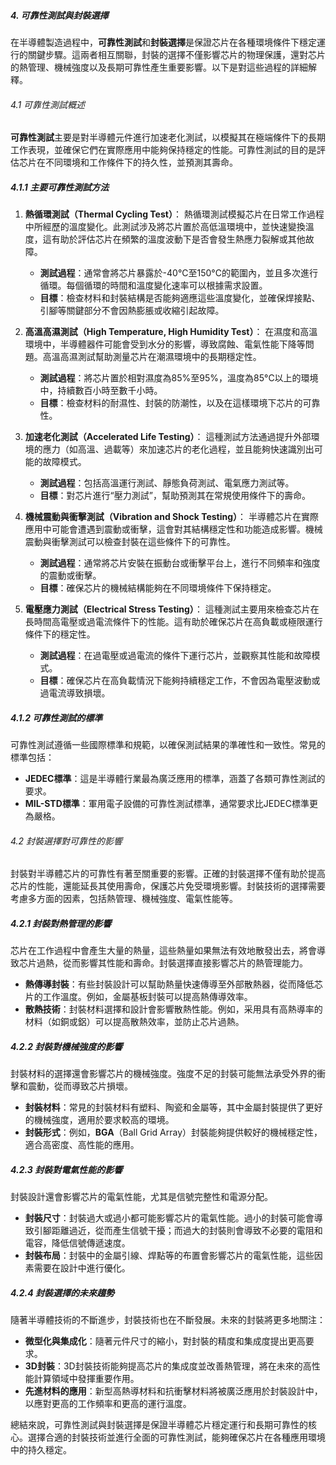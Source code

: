 ##### 4. 可靠性測試與封裝選擇

在半導體製造過程中，**可靠性測試**和**封裝選擇**是保證芯片在各種環境條件下穩定運行的關鍵步驟。這兩者相互關聯，封裝的選擇不僅影響芯片的物理保護，還對芯片的熱管理、機械強度以及長期可靠性產生重要影響。以下是對這些過程的詳細解釋。

###### 4.1 可靠性測試概述

**可靠性測試**主要是對半導體元件進行加速老化測試，以模擬其在極端條件下的長期工作表現，並確保它們在實際應用中能夠保持穩定的性能。可靠性測試的目的是評估芯片在不同環境和工作條件下的持久性，並預測其壽命。

##### 4.1.1 主要可靠性測試方法

1. **熱循環測試（Thermal Cycling Test）**：
   熱循環測試模擬芯片在日常工作過程中所經歷的溫度變化。此測試涉及將芯片置於高低溫環境中，並快速變換溫度，這有助於評估芯片在頻繁的溫度波動下是否會發生熱應力裂解或其他故障。

   - **測試過程**：通常會將芯片暴露於-40°C至150°C的範圍內，並且多次進行循環。每個循環的時間和溫度變化速率可以根據需求設置。
   - **目標**：檢查材料和封裝結構是否能夠適應這些溫度變化，並確保焊接點、引腳等關鍵部分不會因熱膨脹或收縮引起故障。

2. **高溫高濕測試（High Temperature, High Humidity Test）**：
   在濕度和高溫環境中，半導體器件可能會受到水分的影響，導致腐蝕、電氣性能下降等問題。高溫高濕測試幫助測量芯片在潮濕環境中的長期穩定性。

   - **測試過程**：將芯片置於相對濕度為85%至95%，溫度為85°C以上的環境中，持續數百小時至數千小時。
   - **目標**：檢查材料的耐濕性、封裝的防潮性，以及在這樣環境下芯片的可靠性。

3. **加速老化測試（Accelerated Life Testing）**：
   這種測試方法通過提升外部環境的應力（如高溫、過載等）來加速芯片的老化過程，並且能夠快速識別出可能的故障模式。

   - **測試過程**：包括高溫運行測試、靜態負荷測試、電氣應力測試等。
   - **目標**：對芯片進行“壓力測試”，幫助預測其在常規使用條件下的壽命。

4. **機械震動與衝擊測試（Vibration and Shock Testing）**：
   半導體芯片在實際應用中可能會遭遇到震動或衝擊，這會對其結構穩定性和功能造成影響。機械震動與衝擊測試可以檢查封裝在這些條件下的可靠性。

   - **測試過程**：通常將芯片安裝在振動台或衝擊平台上，進行不同頻率和強度的震動或衝擊。
   - **目標**：確保芯片的機械結構能夠在不同環境條件下保持穩定。

5. **電壓應力測試（Electrical Stress Testing）**：
   這種測試主要用來檢查芯片在長時間高電壓或過電流條件下的性能。這有助於確保芯片在高負載或極限運行條件下的穩定性。

   - **測試過程**：在過電壓或過電流的條件下運行芯片，並觀察其性能和故障模式。
   - **目標**：確保芯片在高負載情況下能夠持續穩定工作，不會因為電壓波動或過電流導致損壞。

##### 4.1.2 可靠性測試的標準

可靠性測試遵循一些國際標準和規範，以確保測試結果的準確性和一致性。常見的標準包括：
- **JEDEC標準**：這是半導體行業最為廣泛應用的標準，涵蓋了各類可靠性測試的要求。
- **MIL-STD標準**：軍用電子設備的可靠性測試標準，通常要求比JEDEC標準更為嚴格。

###### 4.2 封裝選擇對可靠性的影響

封裝對半導體芯片的可靠性有著至關重要的影響。正確的封裝選擇不僅有助於提高芯片的性能，還能延長其使用壽命，保護芯片免受環境影響。封裝技術的選擇需要考慮多方面的因素，包括熱管理、機械強度、電氣性能等。

##### 4.2.1 封裝對熱管理的影響

芯片在工作過程中會產生大量的熱量，這些熱量如果無法有效地散發出去，將會導致芯片過熱，從而影響其性能和壽命。封裝選擇直接影響芯片的熱管理能力。

- **熱傳導封裝**：有些封裝設計可以幫助熱量快速傳導至外部散熱器，從而降低芯片的工作溫度。例如，金屬基板封裝可以提高熱傳導效率。
- **散熱技術**：封裝材料選擇和設計會影響散熱性能。例如，采用具有高熱導率的材料（如銅或鋁）可以提高散熱效率，並防止芯片過熱。

##### 4.2.2 封裝對機械強度的影響

封裝材料的選擇還會影響芯片的機械強度。強度不足的封裝可能無法承受外界的衝擊和震動，從而導致芯片損壞。

- **封裝材料**：常見的封裝材料有塑料、陶瓷和金屬等，其中金屬封裝提供了更好的機械強度，適用於要求較高的環境。
- **封裝形式**：例如，**BGA**（Ball Grid Array）封裝能夠提供較好的機械穩定性，適合高密度、高性能的應用。

##### 4.2.3 封裝對電氣性能的影響

封裝設計還會影響芯片的電氣性能，尤其是信號完整性和電源分配。

- **封裝尺寸**：封裝過大或過小都可能影響芯片的電氣性能。過小的封裝可能會導致引腳距離過近，從而產生信號干擾；而過大的封裝則會導致不必要的電阻和電容，降低信號傳遞速度。
- **封裝布局**：封裝中的金屬引線、焊點等的布置會影響芯片的電氣性能，這些因素需要在設計中進行優化。

##### 4.2.4 封裝選擇的未來趨勢

隨著半導體技術的不斷進步，封裝技術也在不斷發展。未來的封裝將更多地關注：
- **微型化與集成化**：隨著元件尺寸的縮小，對封裝的精度和集成度提出更高要求。
- **3D封裝**：3D封裝技術能夠提高芯片的集成度並改善熱管理，將在未來的高性能計算領域中發揮重要作用。
- **先進材料的應用**：新型高熱導材料和抗衝擊材料將被廣泛應用於封裝設計中，以應對更高的工作頻率和更高的運行溫度。

總結來說，可靠性測試與封裝選擇是保證半導體芯片穩定運行和長期可靠性的核心。選擇合適的封裝技術並進行全面的可靠性測試，能夠確保芯片在各種應用環境中的持久穩定。